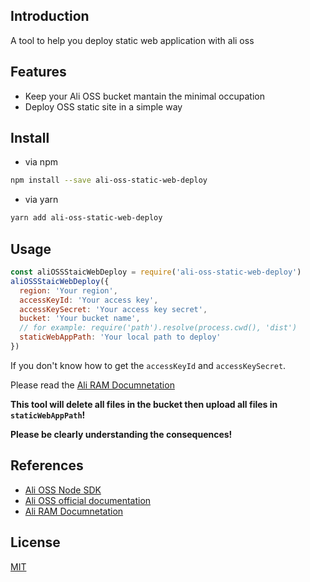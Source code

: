 
## Introduction

A tool to help you deploy static web application with ali oss

## Features

* Keep your Ali OSS bucket mantain the minimal occupation
* Deploy OSS static site in a simple way

## Install

* via npm
```sh
npm install --save ali-oss-static-web-deploy
```
* via yarn

```sh
yarn add ali-oss-static-web-deploy
```

## Usage

```js
const aliOSSStaicWebDeploy = require('ali-oss-static-web-deploy')
aliOSSStaicWebDeploy({
  region: 'Your region',
  accessKeyId: 'Your access key',
  accessKeySecret: 'Your access key secret',
  bucket: 'Your bucket name',
  // for example: require('path').resolve(process.cwd(), 'dist')
  staticWebAppPath: 'Your local path to deploy'
})
```

If you don't know how to get the `accessKeyId` and `accessKeySecret`.

Please read the [Ali RAM Documnetation](https://help.aliyun.com/product/28625.html)

**This tool will delete all files in the bucket then upload all files in `staticWebAppPath`!**

**Please be clearly understanding the consequences!**

## References

* [Ali OSS Node SDK](https://github.com/ali-sdk/ali-oss)
* [Ali OSS official documentation](https://help.aliyun.com/product/31815.html)
* [Ali RAM Documnetation](https://help.aliyun.com/product/28625.html)

## License

[MIT](https://opensource.org/licenses/MIT)
